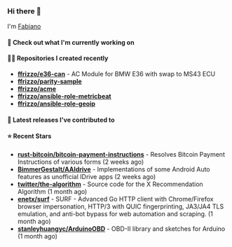 ### Hi there 👋

I'm [Fabiano](https://ffrizzo.com)

#### 👷 Check out what I'm currently working on



#### 👨‍💻 Repositories I created recently
- **[ffrizzo/e36-can](https://github.com/ffrizzo/e36-can)** - AC Module for BMW E36 with swap to MS43 ECU
- **[ffrizzo/parity-sample](https://github.com/ffrizzo/parity-sample)**
- **[ffrizzo/acme](https://github.com/ffrizzo/acme)**
- **[ffrizzo/ansible-role-metricbeat](https://github.com/ffrizzo/ansible-role-metricbeat)**
- **[ffrizzo/ansible-role-geoip](https://github.com/ffrizzo/ansible-role-geoip)**

#### 🚀 Latest releases I've contributed to



#### ⭐ Recent Stars


- **[rust-bitcoin/bitcoin-payment-instructions](https://github.com/rust-bitcoin/bitcoin-payment-instructions)** - Resolves Bitcoin Payment Instructions of various forms (2 weeks ago)
- **[BimmerGestalt/AAIdrive](https://github.com/BimmerGestalt/AAIdrive)** - Implementations of some Android Auto features as unofficial IDrive apps (2 weeks ago)
- **[twitter/the-algorithm](https://github.com/twitter/the-algorithm)** - Source code for the X Recommendation Algorithm (1 month ago)
- **[enetx/surf](https://github.com/enetx/surf)** - SURF - Advanced Go HTTP client with Chrome/Firefox browser impersonation, HTTP/3 with QUIC fingerprinting, JA3/JA4 TLS emulation, and anti-bot bypass for web automation and scraping. (1 month ago)
- **[stanleyhuangyc/ArduinoOBD](https://github.com/stanleyhuangyc/ArduinoOBD)** - OBD-II library and sketches for Arduino (1 month ago)
